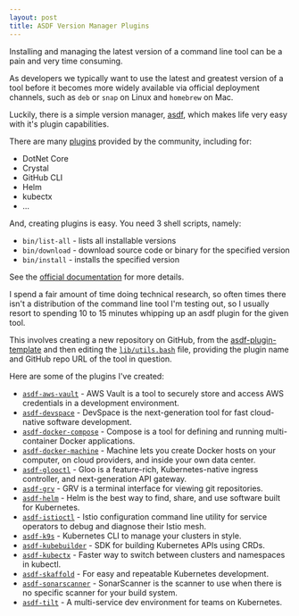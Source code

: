 ```yaml
---
layout: post
title: ASDF Version Manager Plugins
---
```


Installing and managing the latest version of a command line tool can be a pain and very time consuming.

As developers we typically want to use the latest and greatest version of a tool before it becomes more widely
available via official deployment channels, such as `deb` or `snap` on Linux and `homebrew` on Mac.

Luckily, there is a simple version manager, [asdf][asdf], which makes life very easy with it's plugin capabilities.

There are many [plugins][plugins] provided by the community, including for:

* DotNet Core
* Crystal
* GitHub CLI
* Helm
* kubectx
* ...

And, creating plugins is easy. You need 3 shell scripts, namely:

* `bin/list-all` - lists all installable versions
* `bin/download` - download source code or binary for the specified version
* `bin/install` - installs the specified version

See the [official documentation][creating] for more details.

I spend a fair amount of time doing technical research, so often times there isn't a distribution of the command line tool
I'm testing out, so I usually resort to spending 10 to 15 minutes whipping up an asdf plugin for the given tool.

This involves creating a new repository on GitHub, from the [asdf-plugin-template][template] and then editing the
[`lib/utils.bash`][edits] file, providing the plugin name and GitHub repo URL of the tool in question.

Here are some of the plugins I've created:

* [`asdf-aws-vault`][asdf-aws-vault] - AWS Vault is a tool to securely store and access AWS credentials in a development environment.
* [`asdf-devspace`][asdf-devspace] - DevSpace is the next-generation tool for fast cloud-native software development.
* [`asdf-docker-compose`][asdf-docker-compose] - Compose is a tool for defining and running multi-container Docker applications.
* [`asdf-docker-machine`][asdf-docker-machine] - Machine lets you create Docker hosts on your computer, on cloud providers, and inside your own data center.
* [`asdf-glooctl`][asdf-glooctl] - Gloo is a feature-rich, Kubernetes-native ingress controller, and next-generation API gateway.
* [`asdf-grv`][asdf-grv] - GRV is a terminal interface for viewing git repositories.
* [`asdf-helm`][asdf-helm] - Helm is the best way to find, share, and use software built for Kubernetes.
* [`asdf-istioctl`][asdf-istioctl] - Istio configuration command line utility for service operators to debug and diagnose their Istio mesh.
* [`asdf-k9s`][asdf-k9s] - Kubernetes CLI to manage your clusters in style.
* [`asdf-kubebuilder`][asdf-kubebuilder] - SDK for building Kubernetes APIs using CRDs.
* [`asdf-kubectx`][asdf-kubectx] - Faster way to switch between clusters and namespaces in kubectl.
* [`asdf-skaffold`][asdf-skaffold] -  For easy and repeatable Kubernetes development.
* [`asdf-sonarscanner`][asdf-sonarscanner] - SonarScanner is the scanner to use when there is no specific scanner for your build system.
* [`asdf-tilt`][asdf-tilt] - A multi-service dev environment for teams on Kubernetes.

<!-- links -->

[asdf-aws-vault]: https://github.com/virtualstaticvoid/asdf-aws-vault
[asdf-devspace]: https://github.com/virtualstaticvoid/asdf-devspace
[asdf-docker-compose]: https://github.com/virtualstaticvoid/asdf-docker-compose
[asdf-docker-machine]: https://github.com/virtualstaticvoid/asdf-docker-machine
[asdf-glooctl]: https://github.com/virtualstaticvoid/asdf-glooctl
[asdf-grv]: https://github.com/virtualstaticvoid/asdf-grv
[asdf-helm]: https://github.com/virtualstaticvoid/asdf-helm
[asdf-istioctl]: https://github.com/virtualstaticvoid/asdf-istioctl
[asdf-k9s]: https://github.com/virtualstaticvoid/asdf-k9s
[asdf-kubebuilder]: https://github.com/virtualstaticvoid/asdf-kubebuilder
[asdf-kubectx]: https://github.com/virtualstaticvoid/asdf-kubectx
[asdf-kustomize]: https://github.com/virtualstaticvoid/asdf-kustomize
[asdf-skaffold]: https://github.com/virtualstaticvoid/asdf-skaffold
[asdf-sonarscanner]: https://github.com/virtualstaticvoid/asdf-sonarscanner
[asdf-tilt]: https://github.com/virtualstaticvoid/asdf-tilt
[asdf]: https://asdf-vm.com
[creating]: https://asdf-vm.com/#/plugins-create
[edits]: https://github.com/asdf-vm/asdf-plugin-template/blob/master/template/lib/utils.bash
[my-plugins]: https://github.com/virtualstaticvoid?tab=repositories&q=asdf-&type=&language=
[plugins]: https://asdf-vm.com/#/plugins-all?id=plugin-list
[template]: https://github.com/asdf-vm/asdf-plugin-template
